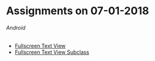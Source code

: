 Assignments on 07-01-2018
=========================

###### Android
* [Fullscreen Text View](../../android/fullscreenTextView)
* [Fullscreen Text View Subclass](../../android/fullscreenMyTextView)
